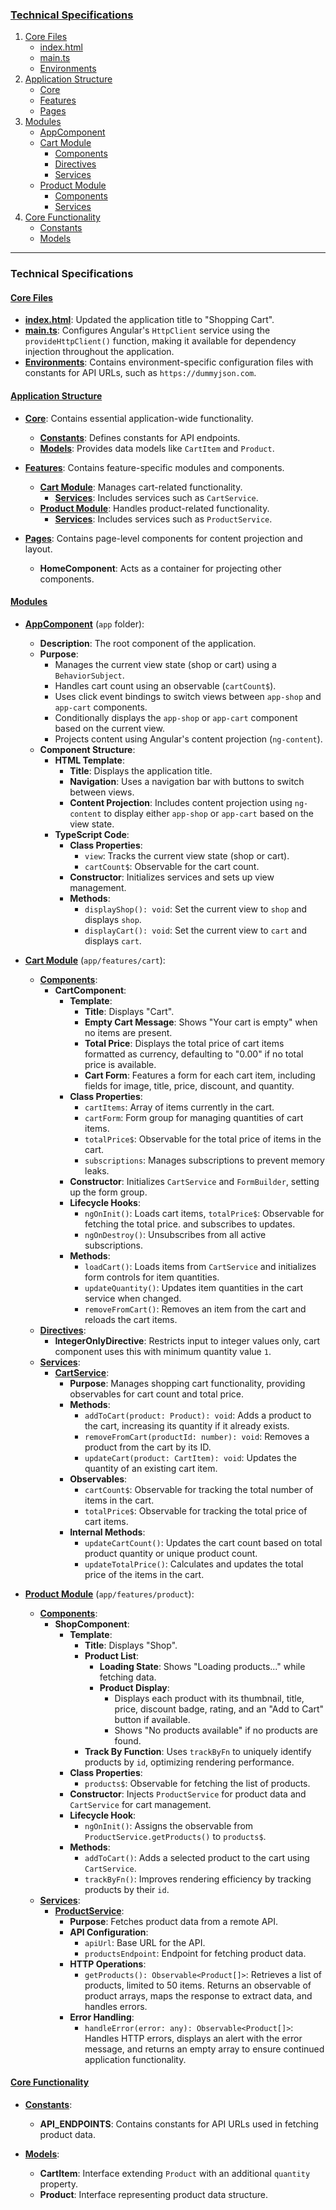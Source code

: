 
### [Technical Specifications](#technical-specifications)

1. [Core Files](#core-files)
    - [index.html](#indexhtml)
    - [main.ts](#maints)
    - [Environments](#environments-folder)
2. [Application Structure](#application-structure)
    - [Core](#core-folder)
    - [Features](#features-folder)
    - [Pages](#pages-folder)
3. [Modules](#modules)
    - [AppComponent](#appcomponent)
    - [Cart Module](#cart-module)
        - [Components](#cart-module-components)
        - [Directives](#cart-module-directives)
        - [Services](#cart-module-services)
    - [Product Module](#product-module)
        - [Components](#product-module-components)
        - [Services](#product-module-services)
4. [Core Functionality](#core-functionality)
    - [Constants](#constants)
    - [Models](#models)

---

### Technical Specifications

#### [Core Files](#core-files)

- **[index.html](#indexhtml)**: Updated the application title to "Shopping Cart".
- **[main.ts](#maints)**: Configures Angular's `HttpClient` service using the `provideHttpClient()` function, making it available for dependency injection throughout the application.
- **[Environments](#environments-folder)**: Contains environment-specific configuration files with constants for API URLs, such as `https://dummyjson.com`.

#### [Application Structure](#application-structure)

- **[Core](#core-folder)**: Contains essential application-wide functionality.
  - **[Constants](#constants)**: Defines constants for API endpoints.
  - **[Models](#models)**: Provides data models like `CartItem` and `Product`.

- **[Features](#features-folder)**: Contains feature-specific modules and components.
  - **[Cart Module](#cart-module)**: Manages cart-related functionality.
    - **[Services](#services)**: Includes services such as `CartService`.
  - **[Product Module](#product-module)**: Handles product-related functionality.
    - **[Services](#services)**: Includes services such as `ProductService`.

- **[Pages](#pages-folder)**: Contains page-level components for content projection and layout.
  - **HomeComponent**: Acts as a container for projecting other components.

#### [Modules](#modules)

- **[AppComponent](#appcomponent)** (`app` folder):
  - **Description**: The root component of the application.
  - **Purpose**:
    - Manages the current view state (shop or cart) using a `BehaviorSubject`.
    - Handles cart count using an observable (`cartCount$`).
    - Uses click event bindings to switch views between `app-shop` and `app-cart` components.
    - Conditionally displays the `app-shop` or `app-cart` component based on the current view.
    - Projects content using Angular's content projection (`ng-content`).
  - **Component Structure**:
    - **HTML Template**:
      - **Title**: Displays the application title.
      - **Navigation**: Uses a navigation bar with buttons to switch between views.
      - **Content Projection**: Includes content projection using `ng-content` to display either `app-shop` or `app-cart` based on the view state.
    - **TypeScript Code**:
      - **Class Properties**:
        - `view`: Tracks the current view state (shop or cart).
        - `cartCount$`: Observable for the cart count.
      - **Constructor**: Initializes services and sets up view management.
      - **Methods**:
        - `displayShop(): void`: Set the current view to `shop` and displays `shop`.
        - `displayCart(): void`: Set the current view to `cart` and displays `cart`.

- **[Cart Module](#cart-module)** (`app/features/cart`):
  - **[Components](#cart-module-components)**:
    - **CartComponent**:
      - **Template**:
        - **Title**: Displays "Cart".
        - **Empty Cart Message**: Shows "Your cart is empty" when no items are present.
        - **Total Price**: Displays the total price of cart items formatted as currency, defaulting to "0.00" if no total price is available.
        - **Cart Form**: Features a form for each cart item, including fields for image, title, price, discount, and quantity.
      - **Class Properties**:
        - `cartItems`: Array of items currently in the cart.
        - `cartForm`: Form group for managing quantities of cart items.
        - `totalPrice$`: Observable for the total price of items in the cart.
        - `subscriptions`: Manages subscriptions to prevent memory leaks.
      - **Constructor**: Initializes `CartService` and `FormBuilder`, setting up the form group.
      - **Lifecycle Hooks**:
        - `ngOnInit()`: Loads cart items, `totalPrice$`: Observable for fetching the total price. and subscribes to updates.
        - `ngOnDestroy()`: Unsubscribes from all active subscriptions.
      - **Methods**:
        - `loadCart()`: Loads items from `CartService` and initializes form controls for item quantities.
        - `updateQuantity()`: Updates item quantities in the cart service when changed.
        - `removeFromCart()`: Removes an item from the cart and reloads the cart items.
  - **[Directives](#cart-module-directives)**:
      - **IntegerOnlyDirective**: Restricts input to integer values only, cart component uses this with minimum quantity value `1`.
  - **[Services](#cart-module-services)**:
    - **[CartService](#cartService)**:
      - **Purpose**: Manages shopping cart functionality, providing observables for cart count and total price.
      - **Methods**:
        - `addToCart(product: Product): void`: Adds a product to the cart, increasing its quantity if it already exists.
        - `removeFromCart(productId: number): void`: Removes a product from the cart by its ID.
        - `updateCart(product: CartItem): void`: Updates the quantity of an existing cart item.
      - **Observables**:
        - `cartCount$`: Observable for tracking the total number of items in the cart.
        - `totalPrice$`: Observable for tracking the total price of cart items.
      - **Internal Methods**:
        - `updateCartCount()`: Updates the cart count based on total product quantity or unique product count.
        - `updateTotalPrice()`: Calculates and updates the total price of the items in the cart.

- **[Product Module](#product-module)** (`app/features/product`):
  - **[Components](#product-module-components)**:
    - **ShopComponent**:
      - **Template**:
        - **Title**: Displays "Shop".
        - **Product List**:
          - **Loading State**: Shows "Loading products..." while fetching data.
          - **Product Display**:
            - Displays each product with its thumbnail, title, price, discount badge, rating, and an "Add to Cart" button if available.
            - Shows "No products available" if no products are found.
        - **Track By Function**: Uses `trackByFn` to uniquely identify products by `id`, optimizing rendering performance.
      - **Class Properties**:
        - `products$`: Observable for fetching the list of products.
      - **Constructor**: Injects `ProductService` for product data and `CartService` for cart management.
      - **Lifecycle Hook**:
        - `ngOnInit()`: Assigns the observable from `ProductService.getProducts()` to `products$`.
      - **Methods**:
        - `addToCart()`: Adds a selected product to the cart using `CartService`.
        - `trackByFn()`: Improves rendering efficiency by tracking products by their `id`.
  - **[Services](#product-module-services)**:
    - **[ProductService](#productservice)**:
      - **Purpose**: Fetches product data from a remote API.
      - **API Configuration**:
        - `apiUrl`: Base URL for the API.
        - `productsEndpoint`: Endpoint for fetching product data.
      - **HTTP Operations**:
        - `getProducts(): Observable<Product[]>`: Retrieves a list of products, limited to 50 items. Returns an observable of product arrays, maps the response to extract data, and handles errors.
      - **Error Handling**:
        - `handleError(error: any): Observable<Product[]>`: Handles HTTP errors, displays an alert with the error message, and returns an empty array to ensure continued application functionality.


#### [Core Functionality](#core-functionality)

- **[Constants](#constants)**:
  - **API_ENDPOINTS**: Contains constants for API URLs used in fetching product data.

- **[Models](#models)**:
  - **CartItem**: Interface extending `Product` with an additional `quantity` property.
  - **Product**: Interface representing product data structure.




